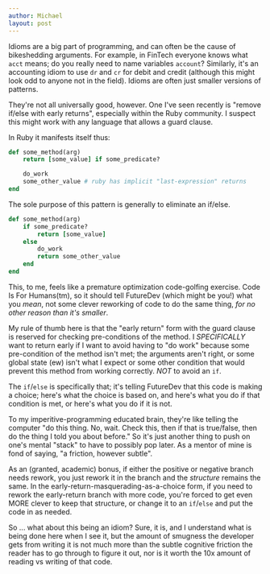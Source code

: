 ```yaml
---
author: Michael
layout: post
---
```


Idioms are a big part of programming, and can often be the cause of bikeshedding
arguments.  For example, in FinTech everyone knows what `acct` means; do you really need
to name variables `account`?  Similarly, it's an accounting idiom to use `dr` and `cr` for
debit and credit (although this might look odd to anyone not in the field).  Idioms are
often just smaller versions of patterns.

They're not all universally good, however.  One I've seen recently is "remove if/else with
early returns", especially within the Ruby community.  I suspect this might work with
any language that allows a guard clause.

In Ruby it manifests itself thus:

```ruby
def some_method(arg)
    return [some_value] if some_predicate?

    do_work
    some_other_value # ruby has implicit "last-expression" returns
end
```

The sole purpose of this pattern is generally to eliminate an if/else.

```ruby
def some_method(arg)
    if some_predicate?
        return [some_value]
    else
        do_work
        return some_other_value
    end
end
```

This, to me, feels like a premature optimization code-golfing exercise.  Code Is For
Humans(tm), so it should tell FutureDev (which might be you!) what you _mean_, not some
clever reworking of code to do the same thing, _for no other reason than it's smaller_.

My rule of thumb here is that the "early return" form with the guard clause is reserved
for checking pre-conditions of the method.  I _SPECIFICALLY_ want to return early if I
want to avoid having to "do work" because some pre-condition of the method isn't met; the
arguments aren't right, or some global state (ew) isn't what I expect or some other
condition that would prevent this method from working correctly.  *NOT* to avoid an `if`.

The `if`/`else` is specifically that; it's telling FutureDev that this code is making a
choice; here's what the choice is based on, and here's what you do if that condition is
met, or here's what you do if it is not.

To my imperitive-programming educated brain, they're like telling the computer "do this
thing.  No, wait.  Check this, then if that is true/false, then do the thing I told you
about before."  So it's just another thing to push on one's mental "stack" to have to
possibly pop later.  As a mentor of mine is fond of saying, "a friction, however subtle".

As an (granted, academic) bonus, if either the positive or negative branch needs rework,
you just rework it in the branch and the _structure_ remains the same.  In the
early-return-masquerading-as-a-choice form, if you need to rework the early-return branch
with more code, you're forced to get even MORE clever to keep that structure, or change it
to an `if`/`else` and put the code in as needed.

So ... what about this being an idiom?  Sure, it is, and I understand what is being done
here when I see it, but the amount of smugness the developer gets from writing it is not
much more than the subtle cognitive friction the reader has to go through to figure it
out, nor is it worth the 10x amount of reading vs writing of that code.
